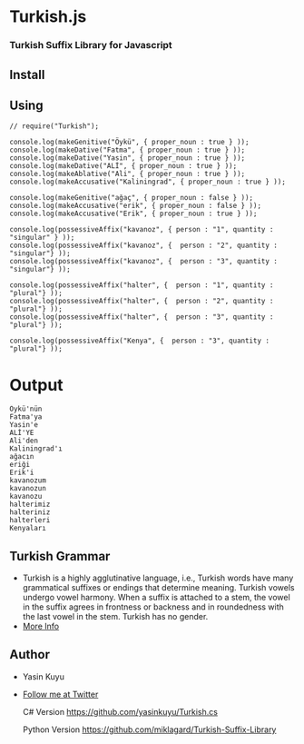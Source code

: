 Turkish.js
==========

### Turkish Suffix Library for Javascript

## Install 

## Using
    
    // require("Turkish");

    console.log(makeGenitive("Öykü", { proper_noun : true } ));
    console.log(makeDative("Fatma", { proper_noun : true } ));
    console.log(makeDative("Yasin", { proper_noun : true } ));
    console.log(makeDative("ALİ", { proper_noun : true } ));
    console.log(makeAblative("Ali", { proper_noun : true } ));
    console.log(makeAccusative("Kaliningrad", { proper_noun : true } ));

    console.log(makeGenitive("ağaç", { proper_noun : false } ));
    console.log(makeAccusative("erik", { proper_noun : false } ));
    console.log(makeAccusative("Erik", { proper_noun : true } ));

    console.log(possessiveAffix("kavanoz", { person : "1", quantity : "singular" } ));
    console.log(possessiveAffix("kavanoz", {  person : "2", quantity : "singular"} ));
    console.log(possessiveAffix("kavanoz", {  person : "3", quantity : "singular"} ));

    console.log(possessiveAffix("halter", {  person : "1", quantity : "plural"} ));
    console.log(possessiveAffix("halter", {  person : "2", quantity : "plural"} ));
    console.log(possessiveAffix("halter", {  person : "3", quantity : "plural"} ));

    console.log(possessiveAffix("Kenya", {  person : "3", quantity : "plural"} ));
        
# Output
    
    Öykü'nün 
    Fatma'ya 
    Yasin'e 
    ALİ'YE 
    Ali'den 
    Kaliningrad'ı
    ağacın
    eriği
    Erik'i
    kavanozum
    kavanozun
    kavanozu
    halterimiz
    halteriniz
    halterleri
    Kenyaları 

## Turkish Grammar
 * Turkish is a highly agglutinative language, i.e., Turkish words have many grammatical suffixes or endings that determine meaning. Turkish vowels undergo vowel harmony. When a suffix is attached to a stem, the vowel in the suffix agrees in frontness or backness and in roundedness with the last vowel in the stem. Turkish has no gender.
 * [More Info](http://en.wikipedia.org/wiki/Turkish_grammar)

## Author
 * Yasin Kuyu
 * [Follow me at Twitter](http://twitter.com/yasinkuyu)

  
      C# Version
      https://github.com/yasinkuyu/Turkish.cs
      
      Python Version
      https://github.com/miklagard/Turkish-Suffix-Library
